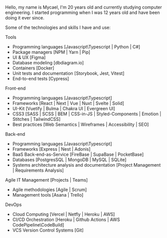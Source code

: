 <p>Hello, my name is Mycael, I'm 20 years old and currently studying computer engineering. I started programming when I was 12 years old and have been doing it ever since.</p>

<p>Some of the technologies and skills I have and use:</p>

<p>Tools</p>
<ul>
  <li>Programming languages [Javascript\Typescript | Python | C#]</li>
  <li>Package managers [NPM | Yarn | Pip]</li>
  <li>UI & UX [Figma]</li>
  <li>Database modeling [dbdiagram.io]</li>
  <li>Containers [Docker]</li>
  <li>Unit tests and documentation [Storybook, Jest, Vitest]</li>
  <li>End-to-end tests [Cypress]</li>
</ul>

<p>Front-end</p>
<ul>
  <li>Programming languages [Javascript\Typescript]</li>
  <li>Frameworks [React | Next | Vue | Nuxt | Svelte | Solid]</li>
  <li>UI-Kit [Vuetify | Bulma | Chakra UI | Evergreen UI]</li>
  <li>CSS3 [SASS | SCSS | BEM | CSS-in-JS | Styled-Components | Emotion | Stitches | TailwindCSS]</li>
  <li>Best practices [Web Semantics | Wireframes | Accessibility | SEO]</li>
</ul>

<p>Back-end</p>
<ul>
  <li>Programming languages [Javascript\Typescript]</li>
  <li>Frameworks [Express | Nest | Adonis]</li>
  <li>BaaS Back-end-as-Service [FireBase | SupaBase | PocketBase]</li>
  <li>Databases [PostgresSQL | MongoDB | MySQL | SQLite]</li>
  <li>Systems architecture analysis and documentation [Project Management | Requirements Analysis]</li>
</ul>

<div>
  <p>Agile IT Management [Projects | Teams]</p>
  <ul>
    <li>Agile methodologies [Agile | Scrum]</li>
    <li>Management tools [Asana | Trello]</li>
  </ul>
</div>

<div>
  <p>DevOps</p>
  <ul>
    <li>Cloud Computing [Vercel | Netfly | Heroku | AWS]</li>
    <li>CI/CD Orchestration [Heroku | Github Actions | AWS CodePipeline\CodeBuild]</li>
    <li>VCS Version Control Systems [Git]</li>
  </ul>
</div>
